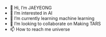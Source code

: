 - 👋 Hi, I’m JAEYEONG
- 👀 I’m interested in AI
- 🌱 I’m currently learning machine learning
- 💞️ I’m looking to collaborate on Making TARS
- 📫 How to reach me universe

<!---
arti1117/arti1117 is a ✨ special ✨ repository because its `README.md` (this file) appears on your GitHub profile.
You can click the Preview link to take a look at your changes.
--->
